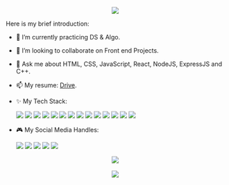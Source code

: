 <p align="center">
<img src="https://readme-typing-svg.herokuapp.com?font=Monospace&color=%31D8F7&duration=5000&center=true&width=500&lines=Hi+there%2C+This+is+Ayush+Kumar+%F0%9F%99%82;CSE+Undergrad'23+%F0%9F%93%96;Web+Developer+%F0%9F%A7%91%E2%80%8D%F0%9F%92%BB"/>
 </p>

Here is my brief introduction:

- 🔭 I’m currently practicing DS & Algo.
- 👯 I’m looking to collaborate on Front end Projects.
- 💬 Ask me about HTML, CSS, JavaScript, React, NodeJS, ExpressJS and C++.
- 📫 My resume: [Drive](https://drive.google.com/file/d/1-cTwXXzizvGJx_WX8RL1i05wPhBCJK5Y/view).

- ✨ My Tech Stack: <br/>

  <img src="https://img.shields.io/badge/HTML5-E34F26?style=for-the-badge&logo=html5&logoColor=white"/> <img src="https://img.shields.io/badge/CSS3-1572B6?style=for-the-badge&logo=css3&logoColor=white" /> <img src="https://img.shields.io/badge/JavaScript-323330?style=for-the-badge&logo=javascript&logoColor=F7DF1E"/> <img src="https://img.shields.io/badge/C%2B%2B-00599C?style=for-the-badge&logo=c%2B%2B&logoColor=white"/> <img src="https://img.shields.io/badge/React-20232A?style=for-the-badge&logo=react&logoColor=61DAFB"/> <img src="https://img.shields.io/badge/Redux-593D88?style=for-the-badge&logo=redux&logoColor=white"/> <img src="https://img.shields.io/badge/Node.js-339933?style=for-the-badge&logo=nodedotjs&logoColor=white"/> <img src="https://img.shields.io/badge/Express.js-000000?style=for-the-badge&logo=express&logoColor=white"/> <img src="https://img.shields.io/badge/MongoDB-%234ea94b.svg?style=for-the-badge&logo=mongodb&logoColor=white"/> <img src="https://img.shields.io/badge/MUI-%230081CB.svg?style=for-the-badge&logo=mui&logoColor=white"/> <img src="https://img.shields.io/badge/typescript-%23007ACC.svg?style=for-the-badge&logo=typescript&logoColor=white"/> <img src="https://img.shields.io/badge/tailwindcss-%2338B2AC.svg?style=for-the-badge&logo=tailwind-css&logoColor=white"/> <img src="https://img.shields.io/badge/chakra-%234ED1C5.svg?style=for-the-badge&logo=chakraui&logoColor=white"/> <img src="https://img.shields.io/badge/Visual%20Studio%20Code-0078d7.svg?style=for-the-badge&logo=visual-studio-code&logoColor=white"/>

- 🎮 My Social Media Handles: <br/>

  [<img src="https://img.shields.io/badge/-LeetCode-FFA116?style=for-the-badge&logo=LeetCode&logoColor=black" />](https://leetcode.com/akmickey/) [<img src="https://img.shields.io/badge/Gmail-D14836?style=for-the-badge&logo=gmail&logoColor=white" />](mailto:ayush2000mickey@gmail.com) [<img src="https://img.shields.io/badge/LinkedIn-0077B5?style=for-the-badge&logo=linkedin&logoColor=white" />](https://www.linkedin.com/in/-ayush-kumar-/) [<img src="https://img.shields.io/badge/GeeksforGeeks-298D46?style=for-the-badge&logo=geeksforgeeks&logoColor=white" />](https://auth.geeksforgeeks.org/user/ayush2000mickey) [<img src="https://img.shields.io/badge/Instagram-E4405F?style=for-the-badge&logo=instagram&logoColor=white" />](https://www.instagram.com/ayush2000mickey)

<p align="center">
  <img src="https://github-readme-stats.vercel.app/api?username=ayush2000mickey&show_icons=true&theme=tokyonight" />
  <br/>
  <br/>
  <img src="https://github-readme-stats.vercel.app/api/top-langs/?username=ayush2000mickey&exclude_repo=github-readme-stats&theme=tokyonight" />
 </p>
